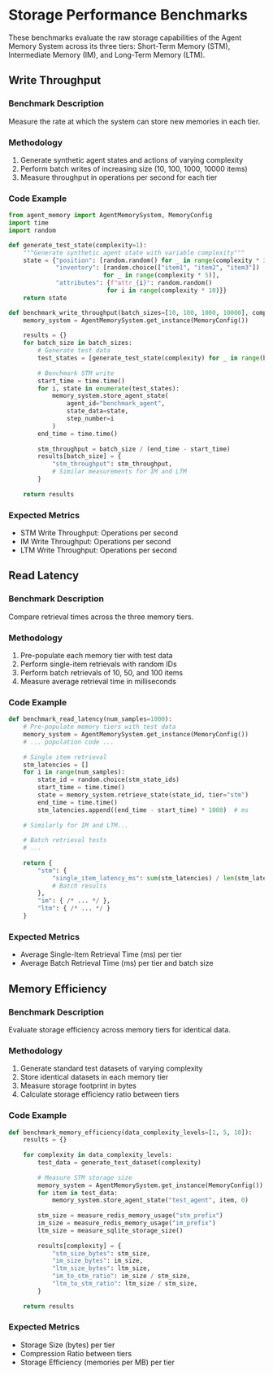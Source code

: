 # Storage Performance Benchmarks

These benchmarks evaluate the raw storage capabilities of the Agent Memory System across its three tiers: Short-Term Memory (STM), Intermediate Memory (IM), and Long-Term Memory (LTM).

## Write Throughput

### Benchmark Description
Measure the rate at which the system can store new memories in each tier.

### Methodology
1. Generate synthetic agent states and actions of varying complexity
2. Perform batch writes of increasing size (10, 100, 1000, 10000 items)
3. Measure throughput in operations per second for each tier

### Code Example
```python
from agent_memory import AgentMemorySystem, MemoryConfig
import time
import random

def generate_test_state(complexity=1):
    """Generate synthetic agent state with variable complexity"""
    state = {"position": [random.random() for _ in range(complexity * 3)],
             "inventory": [random.choice(["item1", "item2", "item3"]) 
                          for _ in range(complexity * 5)],
             "attributes": {f"attr_{i}": random.random() 
                           for i in range(complexity * 10)}}
    return state

def benchmark_write_throughput(batch_sizes=[10, 100, 1000, 10000], complexity=1):
    memory_system = AgentMemorySystem.get_instance(MemoryConfig())
    
    results = {}
    for batch_size in batch_sizes:
        # Generate test data
        test_states = [generate_test_state(complexity) for _ in range(batch_size)]
        
        # Benchmark STM write
        start_time = time.time()
        for i, state in enumerate(test_states):
            memory_system.store_agent_state(
                agent_id="benchmark_agent",
                state_data=state,
                step_number=i
            )
        end_time = time.time()
        
        stm_throughput = batch_size / (end_time - start_time)
        results[batch_size] = {
            "stm_throughput": stm_throughput,
            # Similar measurements for IM and LTM
        }
    
    return results
```

### Expected Metrics
- STM Write Throughput: Operations per second
- IM Write Throughput: Operations per second
- LTM Write Throughput: Operations per second

## Read Latency

### Benchmark Description
Compare retrieval times across the three memory tiers.

### Methodology
1. Pre-populate each memory tier with test data
2. Perform single-item retrievals with random IDs
3. Perform batch retrievals of 10, 50, and 100 items
4. Measure average retrieval time in milliseconds

### Code Example
```python
def benchmark_read_latency(num_samples=1000):
    # Pre-populate memory tiers with test data
    memory_system = AgentMemorySystem.get_instance(MemoryConfig())
    # ... population code ...
    
    # Single item retrieval
    stm_latencies = []
    for i in range(num_samples):
        state_id = random.choice(stm_state_ids)
        start_time = time.time()
        state = memory_system.retrieve_state(state_id, tier="stm")
        end_time = time.time()
        stm_latencies.append((end_time - start_time) * 1000)  # ms
    
    # Similarly for IM and LTM...
    
    # Batch retrieval tests
    # ...
    
    return {
        "stm": {
            "single_item_latency_ms": sum(stm_latencies) / len(stm_latencies),
            # Batch results
        },
        "im": { /* ... */ },
        "ltm": { /* ... */ }
    }
```

### Expected Metrics
- Average Single-Item Retrieval Time (ms) per tier
- Average Batch Retrieval Time (ms) per tier and batch size

## Memory Efficiency

### Benchmark Description
Evaluate storage efficiency across memory tiers for identical data.

### Methodology
1. Generate standard test datasets of varying complexity
2. Store identical datasets in each memory tier
3. Measure storage footprint in bytes
4. Calculate storage efficiency ratio between tiers

### Code Example
```python
def benchmark_memory_efficiency(data_complexity_levels=[1, 5, 10]):
    results = {}
    
    for complexity in data_complexity_levels:
        test_data = generate_test_dataset(complexity)
        
        # Measure STM storage size
        memory_system = AgentMemorySystem.get_instance(MemoryConfig())
        for item in test_data:
            memory_system.store_agent_state("test_agent", item, 0)
        
        stm_size = measure_redis_memory_usage("stm_prefix")
        im_size = measure_redis_memory_usage("im_prefix")
        ltm_size = measure_sqlite_storage_size()
        
        results[complexity] = {
            "stm_size_bytes": stm_size,
            "im_size_bytes": im_size,
            "ltm_size_bytes": ltm_size,
            "im_to_stm_ratio": im_size / stm_size,
            "ltm_to_stm_ratio": ltm_size / stm_size,
        }
    
    return results
```

### Expected Metrics
- Storage Size (bytes) per tier
- Compression Ratio between tiers
- Storage Efficiency (memories per MB) per tier 